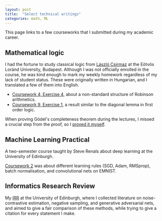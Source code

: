 ```yaml
---
layout: post
title:  "Select technical writings"
categories: math, ML
---
```


This page links to a few courseworks that I submitted during my academic career.

## Mathematical logic

I had the fortune to study classical logic from [László Csirmaz](http://www.renyi.hu/~csirmaz/) at the Eötvös Loránd University, Budapest. Although I was not officially enrolled in the course, he was kind enough to mark my weekly homework regardless of my lack of student status. These were originally written in Hungarian, and I translated a few of them into English.

 - [Coursework 4, Exercise 4](/files/2017-03-logic-cw4ex4.pdf), about a non-standard structure of Robinson arithmetics.
 - [Coursework 9, Exercise 1](/files/2017-05-logic-cw9ex1.pdf), a result similar to the diagonal lemma in first order logic.

When proving Gödel's completeness theorem during the lectures, I missed a crucial step from the proof, so I [proved it myself](/files/2017-07-logic-henkin.pdf).

## Machine Learning Practical

A two-semester course taught by Steve Renals about deep learning at the University of Edinburgh.

[Coursework 2](/files/2017-11-mlp-cw2.pdf) was about different learning rules (SGD, Adam, RMSprop), batch normalisation, and convolutional nets on EMNIST.

## Informatics Research Review

My [IRR](/files/2018-01-irr.pdf) at the University of Edinburgh, where I collected literature on noise-contrastive estimation, negative sampling, and generative adversarial nets, and aimed to give a fair comparison of these methods, while trying to give a citation for every statement I make.
